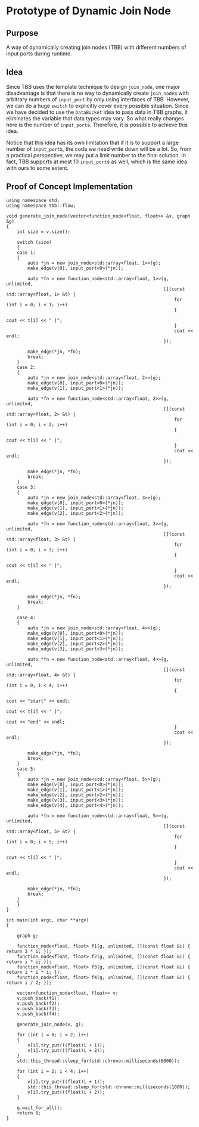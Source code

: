 # Prototype of Dynamic Join Node

## Purpose

A way of dynamically creating join nodes (TBB) with different numbers of input ports during runtime.

## Idea

Since TBB uses the template technique to design `join_node`, one major disadvantage is that there is no way to dynamically create `join_node`s with arbitrary numbers of `input_port` by only using interfaces of TBB. However, we can do a huge `switch` to explicitly cover every possible situation. Since we have decided to use the `DataBucket` idea to pass data in TBB graphs, it eliminates the variable that data types may vary. So what really changes here is the number of `input_port`s. Therefore, it is possible to achieve this idea.

Notice that this idea has its own limitation that if it is to support a large number of `input_port`s, the code we need write down will be a lot. So, from a practical perspective, we may put a limit number to the final solution. In fact, TBB supports at most 10 `input_port`s as well, which is the same idea with ours to some extent.

## Proof of Concept Implementation

```
using namespace std;
using namespace tbb::flow;

void generate_join_node(vector<function_node<float, float>> &v, graph &g)
{
    int size = v.size();

    switch (size)
    {
    case 1:
    {
        auto *jn = new join_node<std::array<float, 1>>(g);
        make_edge(v[0], input_port<0>(*jn));

        auto *fn = new function_node<std::array<float, 1>>(g, unlimited,
                                                           [](const std::array<float, 1> &t) {
                                                               for (int i = 0; i < 1; i++)
                                                               {
                                                                   cout << t[i] << " |";
                                                               }
                                                               cout << endl;
                                                           });

        make_edge(*jn, *fn);
        break;
    }
    case 2:
    {
        auto *jn = new join_node<std::array<float, 2>>(g);
        make_edge(v[0], input_port<0>(*jn));
        make_edge(v[1], input_port<1>(*jn));

        auto *fn = new function_node<std::array<float, 2>>(g, unlimited,
                                                           [](const std::array<float, 2> &t) {
                                                               for (int i = 0; i < 2; i++)
                                                               {
                                                                   cout << t[i] << " |";
                                                               }
                                                               cout << endl;
                                                           });

        make_edge(*jn, *fn);
        break;
    }
    case 3:
    {
        auto *jn = new join_node<std::array<float, 3>>(g);
        make_edge(v[0], input_port<0>(*jn));
        make_edge(v[1], input_port<1>(*jn));
        make_edge(v[2], input_port<2>(*jn));

        auto *fn = new function_node<std::array<float, 3>>(g, unlimited,
                                                           [](const std::array<float, 3> &t) {
                                                               for (int i = 0; i < 3; i++)
                                                               {
                                                                   cout << t[i] << " |";
                                                               }
                                                               cout << endl;
                                                           });

        make_edge(*jn, *fn);
        break;
    }

    case 4:
    {
        auto *jn = new join_node<std::array<float, 4>>(g);
        make_edge(v[0], input_port<0>(*jn));
        make_edge(v[1], input_port<1>(*jn));
        make_edge(v[2], input_port<2>(*jn));
        make_edge(v[3], input_port<3>(*jn));

        auto *fn = new function_node<std::array<float, 4>>(g, unlimited,
                                                           [](const std::array<float, 4> &t) {
                                                               for (int i = 0; i < 4; i++)
                                                               {
                                                                   cout << "start" << endl;
                                                                   cout << t[i] << " |";
                                                                   cout << "end" << endl;
                                                               }
                                                               cout << endl;
                                                           });

        make_edge(*jn, *fn);
        break;
    }
    case 5:
    {
        auto *jn = new join_node<std::array<float, 5>>(g);
        make_edge(v[0], input_port<0>(*jn));
        make_edge(v[1], input_port<1>(*jn));
        make_edge(v[2], input_port<2>(*jn));
        make_edge(v[3], input_port<3>(*jn));
        make_edge(v[4], input_port<4>(*jn));

        auto *fn = new function_node<std::array<float, 5>>(g, unlimited,
                                                           [](const std::array<float, 5> &t) {
                                                               for (int i = 0; i < 5; i++)
                                                               {
                                                                   cout << t[i] << " |";
                                                               }
                                                               cout << endl;
                                                           });

        make_edge(*jn, *fn);
        break;
    }
    }
}

int main(int argc, char **argv)
{

    graph g;

    function_node<float, float> f1(g, unlimited, [](const float &i) { return 2 * i; });
    function_node<float, float> f2(g, unlimited, [](const float &i) { return i * i; });
    function_node<float, float> f3(g, unlimited, [](const float &i) { return i * i * i; });
    function_node<float, float> f4(g, unlimited, [](const float &i) { return i / 2; });

    vector<function_node<float, float>> v;
    v.push_back(f1);
    v.push_back(f2);
    v.push_back(f3);
    v.push_back(f4);

    generate_join_node(v, g);

    for (int i = 0; i < 2; i++)
    {
        v[i].try_put(((float)i + 1));
        v[i].try_put(((float)i + 2));
    }
    std::this_thread::sleep_for(std::chrono::milliseconds(6000));

    for (int i = 2; i < 4; i++)
    {
        v[i].try_put(((float)i + 1));
        std::this_thread::sleep_for(std::chrono::milliseconds(1000));
        v[i].try_put(((float)i + 2));
    }

    g.wait_for_all();
    return 0;
}
```
